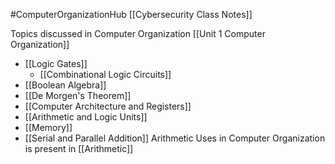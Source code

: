 #ComputerOrganizationHub
[[Cybersecurity Class Notes]]

Topics discussed in Computer Organization
[[Unit 1 Computer Organization]]
- [[Logic Gates]]
	- [[Combinational Logic Circuits]]
- [[Boolean Algebra]] 
- [[De Morgen's Theorem]]
- [[Computer Architecture and Registers]]
- [[Arithmetic and Logic Units]] 
- [[Memory]]
- [[Serial and Parallel Addition]]
Arithmetic Uses in Computer Organization is present in [[Arithmetic]]
